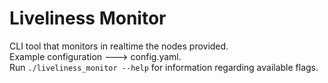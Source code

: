 # Liveliness Monitor
CLI tool that monitors in realtime the nodes provided.  
Example configuration ---> config.yaml.  
Run `./liveliness_monitor --help` for information regarding available flags.
